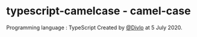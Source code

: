 # typescript-camelcase - camel-case

Programming language : TypeScript
Created by [@Divlo](https://github.com/Divlo) at 5 July 2020.
